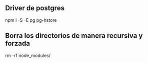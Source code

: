 ## Driver de postgres

npm i -S -E  pg pg-hstore

## Borra los directorios de manera recursiva y forzada 
rm -rf node_modules/

